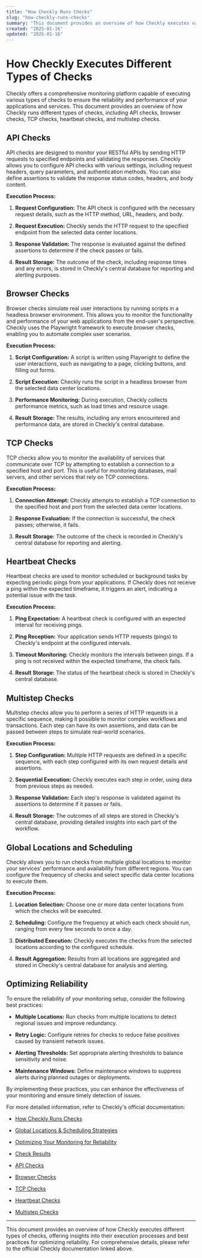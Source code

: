 ```yaml
---
title: "How Checkly Runs Checks"
slug: "how-checkly-runs-checks"
summary: "This document provides an overview of how Checkly executes various types of checks, including API checks, browser checks, TCP checks, heartbeat checks, and multistep checks. It explains the execution process for each check type, discusses global locations and scheduling, and offers best practices for optimizing reliability."
created: "2025-01-16"
updated: "2025-01-16"
---
```

# How Checkly Executes Different Types of Checks

Checkly offers a comprehensive monitoring platform capable of executing various types of checks to ensure the reliability and performance of your applications and services. This document provides an overview of how Checkly runs different types of checks, including API checks, browser checks, TCP checks, heartbeat checks, and multistep checks.

## API Checks

API checks are designed to monitor your RESTful APIs by sending HTTP requests to specified endpoints and validating the responses. Checkly allows you to configure API checks with various settings, including request headers, query parameters, and authentication methods. You can also define assertions to validate the response status codes, headers, and body content.

**Execution Process:**

1. **Request Configuration:** The API check is configured with the necessary request details, such as the HTTP method, URL, headers, and body.

2. **Request Execution:** Checkly sends the HTTP request to the specified endpoint from the selected data center locations.

3. **Response Validation:** The response is evaluated against the defined assertions to determine if the check passes or fails.

4. **Result Storage:** The outcome of the check, including response times and any errors, is stored in Checkly's central database for reporting and alerting purposes.

## Browser Checks

Browser checks simulate real user interactions by running scripts in a headless browser environment. This allows you to monitor the functionality and performance of your web applications from the end-user's perspective. Checkly uses the Playwright framework to execute browser checks, enabling you to automate complex user scenarios.

**Execution Process:**

1. **Script Configuration:** A script is written using Playwright to define the user interactions, such as navigating to a page, clicking buttons, and filling out forms.

2. **Script Execution:** Checkly runs the script in a headless browser from the selected data center locations.

3. **Performance Monitoring:** During execution, Checkly collects performance metrics, such as load times and resource usage.

4. **Result Storage:** The results, including any errors encountered and performance data, are stored in Checkly's central database.

## TCP Checks

TCP checks allow you to monitor the availability of services that communicate over TCP by attempting to establish a connection to a specified host and port. This is useful for monitoring databases, mail servers, and other services that rely on TCP connections.

**Execution Process:**

1. **Connection Attempt:** Checkly attempts to establish a TCP connection to the specified host and port from the selected data center locations.

2. **Response Evaluation:** If the connection is successful, the check passes; otherwise, it fails.

3. **Result Storage:** The outcome of the check is recorded in Checkly's central database for reporting and alerting.

## Heartbeat Checks

Heartbeat checks are used to monitor scheduled or background tasks by expecting periodic pings from your applications. If Checkly does not receive a ping within the expected timeframe, it triggers an alert, indicating a potential issue with the task.

**Execution Process:**

1. **Ping Expectation:** A heartbeat check is configured with an expected interval for receiving pings.

2. **Ping Reception:** Your application sends HTTP requests (pings) to Checkly's endpoint at the configured intervals.

3. **Timeout Monitoring:** Checkly monitors the intervals between pings. If a ping is not received within the expected timeframe, the check fails.

4. **Result Storage:** The status of the heartbeat check is stored in Checkly's central database.

## Multistep Checks

Multistep checks allow you to perform a series of HTTP requests in a specific sequence, making it possible to monitor complex workflows and transactions. Each step can have its own assertions, and data can be passed between steps to simulate real-world scenarios.

**Execution Process:**

1. **Step Configuration:** Multiple HTTP requests are defined in a specific sequence, with each step configured with its own request details and assertions.

2. **Sequential Execution:** Checkly executes each step in order, using data from previous steps as needed.

3. **Response Validation:** Each step's response is validated against its assertions to determine if it passes or fails.

4. **Result Storage:** The outcomes of all steps are stored in Checkly's central database, providing detailed insights into each part of the workflow.

## Global Locations and Scheduling

Checkly allows you to run checks from multiple global locations to monitor your services' performance and availability from different regions. You can configure the frequency of checks and select specific data center locations to execute them.

**Execution Process:**

1. **Location Selection:** Choose one or more data center locations from which the checks will be executed.

2. **Scheduling:** Configure the frequency at which each check should run, ranging from every few seconds to once a day.

3. **Distributed Execution:** Checkly executes the checks from the selected locations according to the configured schedule.

4. **Result Aggregation:** Results from all locations are aggregated and stored in Checkly's central database for analysis and alerting.

## Optimizing Reliability

To ensure the reliability of your monitoring setup, consider the following best practices:

- **Multiple Locations:** Run checks from multiple locations to detect regional issues and improve redundancy.

- **Retry Logic:** Configure retries for checks to reduce false positives caused by transient network issues.

- **Alerting Thresholds:** Set appropriate alerting thresholds to balance sensitivity and noise.

- **Maintenance Windows:** Define maintenance windows to suppress alerts during planned outages or deployments.

By implementing these practices, you can enhance the effectiveness of your monitoring and ensure timely detection of issues.

For more detailed information, refer to Checkly's official documentation:

- [How Checkly Runs Checks](https://www.checklyhq.com/docs/monitoring/)

- [Global Locations & Scheduling Strategies](https://www.checklyhq.com/docs/monitoring/global-locations/)

- [Optimizing Your Monitoring for Reliability](https://www.checklyhq.com/docs/monitoring/optimizing-reliability/)

- [Check Results](https://www.checklyhq.com/docs/monitoring/check-results/)

- [API Checks](https://www.checklyhq.com/docs/api-checks/)

- [Browser Checks](https://www.checklyhq.com/docs/browser-checks/)

- [TCP Checks](https://www.checklyhq.com/docs/tcp-checks/)

- [Heartbeat Checks](https://www.checklyhq.com/docs/heartbeat-checks/)

- [Multistep Checks](https://www.checklyhq.com/docs/multistep-checks/)

---

This document provides an overview of how Checkly executes different types of checks, offering insights into their execution processes and best practices for optimizing reliability. For comprehensive details, please refer to the official Checkly documentation linked above.
